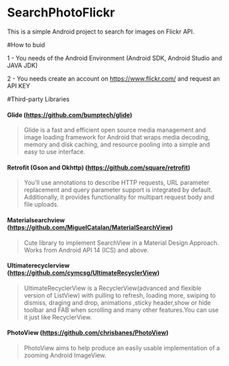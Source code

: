 # SearchPhotoFlickr
This is a simple Android project to search for images on Flickr API.

#How to buid


1 - You needs of the Android Environment (Android SDK, Android Studio and JAVA JDK)

2 - You needs create an account on https://www.flickr.com/ and request an API KEY

#Third-party Libraries

#### Glide (https://github.com/bumptech/glide)

> Glide is a fast and efficient open source media management and image loading framework for Android that wraps media decoding, memory and disk caching, and resource pooling into a simple and easy to use interface.

#### Retrofit (Gson and Okhttp) (https://github.com/square/retrofit)

> You’ll use annotations to describe HTTP requests, URL parameter replacement and query parameter support is integrated by default. Additionally, it provides functionality for multipart request body and file uploads.

#### Materialsearchview (https://github.com/MiguelCatalan/MaterialSearchView)

> Cute library to implement SearchView in a Material Design Approach. Works from Android API 14 (ICS) and above.


#### Ultimaterecyclerview (https://github.com/cymcsg/UltimateRecyclerView)

> UltimateRecyclerView is a RecyclerView(advanced and flexible version of ListView) with pulling to refresh, loading more, swiping to dismiss, draging and drop, animations ,sticky header,show or hide toolbar and FAB when scrolling and many other features.You can use it just like RecyclerView.


#### PhotoView (https://github.com/chrisbanes/PhotoView)

> PhotoView aims to help produce an easily usable implementation of a zooming Android ImageView.
